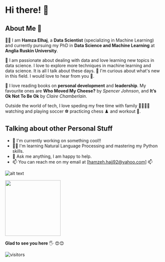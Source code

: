 # Hi there! 👋

## About Me 🚀 

👨‍🎓 I am **Hamza Elhaj**, a **Data Scientist** (specializing in Machine Learning) and currently pursuing my PhD in **Data Science and Machine Learning** at **Anglia Ruskin University**.

🤖 I am passionate about dealing with data and love learning new topics in data science. I love to explore more techniques in machine learning and data science. It is all I talk about these days. 🧐 I'm curious about what's new in this field. I would love to hear from you 👐.

📗 I love reading books on **personal development** and **leadership**. My favourite ones are **Who Moved My Cheese?** by _Spencer Johnson_, and **It’s Ok Not To Be Ok** by _Claire Chamberlain_.

Outside the world of tech, I love speding my free time with family 👨‍👩‍👦‍👦 watching and playing soccer ⚽ practicing chess ♟️ and workout 💪.

<!---
Hamza-Elhaj/Hamza-Elhaj is a ✨ special ✨ repository because its `README.md` (this file) appears on your GitHub profile.
You can click the Preview link to take a look at your changes.
--->

## Talking about other Personal Stuff

* 💁 I'm currently working on something cool!!
* 👨‍💻 I'm learning Natural Language Processing and mastering my Python skills.
* 💬 Ask me anything, I am happy to help.
* 📫 You can reach me on my email at [hamzeh.hajj92@yahoo.com] 📫

![alt text](https://cdn.dribbble.com/users/1162077/screenshots/5403918/media/d5dccb5d5818cba2c8fa0cb15fb578b3.gif "Logo Title Text 1")

<img height="180em" src="https://github-readme-stats.vercel.app/api?username=Hamza-Elhaj&show_icons=true&hide_border=true&&count_private=true&include_all_commits=true" />

**Glad to see you here** 🖐 😍😊

![visitors](https://visitor-badge.glitch.me/badge?page_id=page.id)


<!--START_SECTION:waka-->
<!--END_SECTION:waka-->
